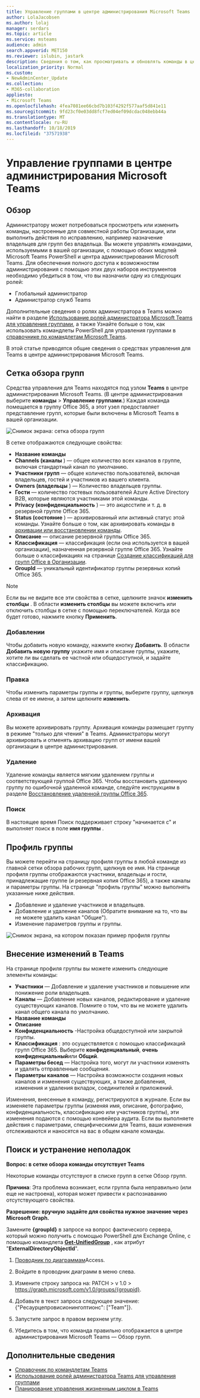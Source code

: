 ```yaml
---
title: Управление группами в центре администрирования Microsoft Teams
author: LolaJacobsen
ms.author: lolaj
manager: serdars
ms.topic: article
ms.service: msteams
audience: admin
search.appverid: MET150
ms.reviewer: islubin, jastark
description: Сведения о том, как просматривать и обновлять команды в центре администрирования Microsoft Teams.
localization_priority: Normal
ms.custom:
- NewAdminCenter_Update
ms.collection:
- M365-collaboration
appliesto:
- Microsoft Teams
ms.openlocfilehash: 4fea7081ee66cbd7b103f4292f577aaf5d841e11
ms.sourcegitcommit: 9fd23cf0e03dd8fcf7ed04ef09dcdac048ebb44a
ms.translationtype: MT
ms.contentlocale: ru-RU
ms.lasthandoff: 10/18/2019
ms.locfileid: "37571938"
---
```

<a name="manage-teams-in-the-microsoft-teams-admin-center"></a>Управление группами в центре администрирования Microsoft Teams
==========================================

## <a name="overview"></a>Обзор

Администратору может потребоваться просмотреть или изменить команды, настроенные для совместной работы Организации, или выполнить действия по исправлению, например назначение владельцев для групп без владельца. Вы можете управлять командами, используемыми в вашей организации, с помощью обоих модулей Microsoft Teams PowerShell и центра администрирования Microsoft Teams. Для обеспечения полного доступа к возможностям администрирования с помощью этих двух наборов инструментов необходимо убедиться в том, что вы назначили одну из следующих ролей:

- Глобальный администратор
- Администратор служб Teams

Дополнительные сведения о ролях администратора в Teams можно найти в разделе [Использование ролей администратора Microsoft Teams для управления группами](using-admin-roles.md), а также Узнайте больше о том, как использовать командлеты PowerShell для управления группами в [справочнике по командлетам Microsoft Teams](https://docs.microsoft.com/powershell/teams/?view=teams-ps).

В этой статье приводятся общие сведения о средствах управления для Teams в центре администрирования Microsoft Teams.

## <a name="teams-overview-grid"></a>Сетка обзора групп

Средства управления для Teams находятся под узлом **Teams** в центре администрирования Microsoft Teams. (В центре администрирования выберите **команды** > **Управление группами**.) Каждая команда помещается в группу Office 365, а этот узел предоставляет представление групп, которые были включены в Microsoft Teams в вашей организации.

![Снимок экрана: сетка обзора групп](media/manage-teams-in-modern-portal-grid.png)  

В сетке отображаются следующие свойства:

- **Название команды**
- **Channels (каналы** ) — общее количество всех каналов в группе, включая стандартный канал по умолчанию.
- **Участники групп** — общее количество пользователей, включая владельцев, гостей и участников из вашего клиента.
- **Owners (владельцы** ) — Количество владельцев группы.
- **Гости** — количество гостевых пользователей Azure Active Directory B2B, которые являются участниками этой команды.
- **Privacy (конфиденциальность** ) — это акцесстипе и т. д. в резервной группе Office 365.
- **Status (состояние** ) — архивированный или активный статус этой команды. Узнайте больше о том, как архивировать команды в [архивации или восстановлении команды](https://support.office.com/article/archive-or-restore-a-team-dc161cfd-b328-440f-974b-5da5bd98b5a7).
- **Описание** — описание резервной группы Office 365.
- **Классификация** — классификация (если она используется в вашей организации), назначенная резервной группе Office 365. Узнайте больше о классификациях на странице [Создание классификаций для групп Office в Организации](https://docs.microsoft.com/office365/enterprise/powershell/manage-office-365-groups-with-powershell#create-classifications-for-office-groups-in-your-organization).
- **GroupId** — уникальный идентификатор группы резервных копий Office 365.

> [!NOTE]
> Если вы не видите все эти свойства в сетке, щелкните значок **изменить столбцы** . В области **изменить столбцы** вы можете включить или отключить столбцы в сетке с помощью переключателей. Когда все будет готово, нажмите кнопку **Применить**.

### <a name="add"></a>Добавлении

Чтобы добавить новую команду, нажмите кнопку **Добавить**. В области **Добавить новую группу** укажите имя и описание группы, укажите, хотите ли вы сделать ее частной или общедоступной, и задайте классификацию.

### <a name="edit"></a>Правка

Чтобы изменить параметры группы и группы, выберите группу, щелкнув слева от ее имени, а затем щелкните **изменить**.

### <a name="archive"></a>Архивация

Вы можете архивировать группу. Архивация команды размещает группу в режиме "только для чтения" в Teams. Администраторы могут архивировать и отменять архивацию групп от имени вашей организации в центре администрирования. 

### <a name="delete"></a>Удаление

Удаление команды является мягким удалением группы и соответствующей группой Office 365. Чтобы восстановить удаленную группу по ошибочной удаленной команде, следуйте инструкциям в разделе [Восстановление удаленной группы Office 365](https://docs.microsoft.com/office365/admin/create-groups/restore-deleted-group?view=o365-worldwide).

### <a name="search"></a>Поиск

В настоящее время Поиск поддерживает строку "начинается с" и выполняет поиск в поле **имя группы** .

## <a name="team-profile"></a>Профиль группы

Вы можете перейти на страницу профиля группы в любой команде из главной сетки обзора рабочих групп, щелкнув ее имя. На странице профиля группы отображаются участники, владельцы и гости, принадлежащие группе (и резервная копия Office 365), а также каналы и параметры группы. На странице "профиль группы" можно выполнять указанные ниже действия.

- Добавление и удаление участников и владельцев.
- Добавление и удаление каналов (Обратите внимание на то, что вы не можете удалить канал "Общие").
- Изменение параметров группы и группы.
 
![Снимок экрана, на котором показан пример профиля группы](media/manage-teams-in-modern-portal-team-profile-page.png)

## <a name="making-changes-to-teams"></a>Внесение изменений в Teams

На странице профиля группы вы можете изменить следующие элементы команды:

- **Участники** — Добавление и удаление участников и повышение или понижение роли владельцев.
- **Каналы** — Добавление новых каналов, редактирование и удаление существующих каналов. Помните о том, что вы не можете удалить канал общего канала по умолчанию.
- **Название команды**
- **Описание**
- **Конфиденциальность** -Настройка общедоступной или закрытой группы.
- **Классификация** : это осуществляется с помощью классификаций групп Office 365. Выберите **конфиденциальный**, **очень конфиденциальный**или **Общий**.
- **Параметры бесед** — Настройка того, могут ли участники изменять и удалять отправленные сообщения.
- **Параметры каналов** — Настройка возможности создания новых каналов и изменения существующих, а также добавления, изменения и удаления вкладок, соединителей и приложений.

Изменения, внесенные в команду, регистрируются в журнале. Если вы изменяете параметры группы (изменяя имя, описание, фотографию, конфиденциальность, классификацию или участников группы), эти изменения подаются с помощью конвейера аудита. Если вы выполняете действия с параметрами, специфическими для Teams, ваши изменения отслеживаются и наносятся на вас в общем канале команды.

## <a name="troubleshooting"></a>Поиск и устранение неполадок

**Вопрос: в сетке обзора команды отсутствует Teams**

Некоторые команды отсутствуют в списке групп в сетке Обзор групп.

**Причина**: Эта проблема возникает, если группа была неправильно (или еще не настроена), которая может привести к распознаванию отсутствующего свойства.

**Разрешение: вручную задайте для свойства нужное значение через Microsoft Graph.**

Замените **{groupId}** в запросе на вопрос фактического сервера, который можно получить с помощью PowerShell для Exchange Online, с помощью командлета **[Get-UnifiedGroup](https://docs.microsoft.com/powershell/module/exchange/users-and-groups/get-unifiedgroup?view=exchange-ps)** , как атрибут "**ExternalDirectoryObjectId**".

1. [Проводник по диаграммам](https://developer.microsoft.com/en-us/graph/graph-explorer)Access.

2. Войдите в проводник диаграмм в меню слева.

3. Измените строку запроса на: PATCH > v 1.0 > https://graph.microsoft.com/v1.0/groups/{groupid}.

4. Добавьте в текст запроса следующее значение: {"Ресаурцепровисионингоптионс": ["Team"]}.

5. Запустите запрос в правом верхнем углу.

6. Убедитесь в том, что команда правильно отображается в центре администрирования Microsoft Teams — Обзор групп.

## <a name="learn-more"></a>Дополнительные сведения

- [Справочник по командлетам Teams](https://docs.microsoft.com/powershell/teams/?view=teams-ps)  
- [Использование ролей администратора Teams для управления группами](using-admin-roles.md)
- [Планирование управления жизненным циклом в Teams](plan-teams-lifecycle.md)
